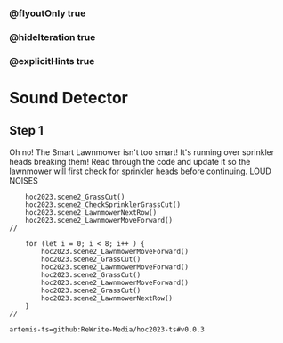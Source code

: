 ### @flyoutOnly true
### @hideIteration true
### @explicitHints true

# Sound Detector

## Step 1
Oh no! The Smart Lawnmower isn't too smart! It's running over sprinkler heads breaking them! Read through the code and update it so the lawnmower will first check for sprinkler heads before continuing.
LOUD NOISES

```ghost
    hoc2023.scene2_GrassCut()
    hoc2023.scene2_CheckSprinklerGrassCut()
    hoc2023.scene2_LawnmowerNextRow()
    hoc2023.scene2_LawnmowerMoveForward()
//
```
```template
    for (let i = 0; i < 8; i++ ) {
        hoc2023.scene2_LawnmowerMoveForward()
        hoc2023.scene2_GrassCut()
        hoc2023.scene2_LawnmowerMoveForward()
        hoc2023.scene2_GrassCut()
        hoc2023.scene2_LawnmowerMoveForward()
        hoc2023.scene2_GrassCut()    
        hoc2023.scene2_LawnmowerNextRow()    
    }  
//
```

```package
artemis-ts=github:ReWrite-Media/hoc2023-ts#v0.0.3
```